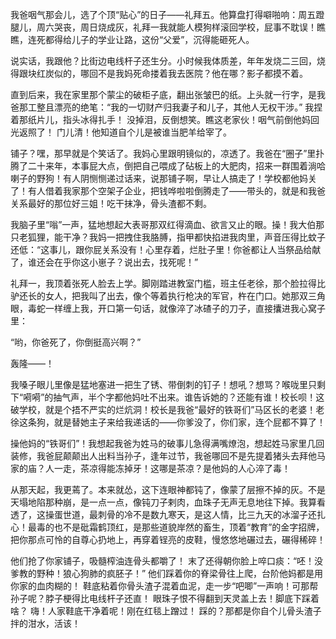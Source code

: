 我爸咽气那会儿，选了个顶“贴心”的日子——礼拜五。他算盘打得噼啪响：周五蹬腿儿，周六哭丧，周日烧成灰，礼拜一我就能人模狗样滚回学校，屁事不耽误！瞧瞧，连死都得给儿子的学业让路，这份“父爱”，沉得能砸死人。

说实话，我跟他？比街边电线杆子还生分。小时候我体质差，年年发烧二三回，烧得跟块红炭似的，哪回不是我妈死命搂着我去医院？他在哪？影子都摸不着。

直到后来，我在家里那个蒙尘的破柜子底，翻出张皱巴的纸。上头就一行字，是我爸那工整且漂亮的绝笔：“我的一切财产归我妻子和儿子，其他人无权干涉。”  我捏着那纸片儿，指头冰得扎手！ 没掉泪，反倒想笑。瞧这老家伙！咽气前倒他妈回光返照了！ 门儿清！他知道自个儿是被谁当肥羊给宰了。

铺子？嘿，那早就是个笑话了。我妈心里跟明镜似的，凉透了。我爸在“圈子”里扑腾了二十来年，本事屁大点，倒把自己喂成了砧板上的大肥肉，招来一群围着淌哈喇子的野狗！有人阴恻恻递过话来，说那铺子啊，早让人搞走了！学校都他妈关了！有人借着我家那个空架子企业，把钱哗啦啦倒腾走了——带头的，就是和我爸关系最好的那位好三姐！吃干抹净，骨头渣都不剩。

我脑子里“嗡”一声，猛地想起大表哥那双红得滴血、欲言又止的眼。操！我大伯那只老狐狸，能干净？我妈一把拽住我胳膊，指甲都快掐进我肉里，声音压得比蚊子还低：“这事儿，跟你屁关系没有！心里存着，烂肚子里！你爸都让人当祭品给献了，谁还会在乎你这小崽子？说出去，找死呢！”

礼拜一，我顶着张死人脸去上学。脚刚踏进教室门槛，班主任老徐，那个脸拉得比驴还长的女人，把我叫了出去，像个等着执行枪决的军官，杵在门口。她那双三角眼，毒蛇一样缠上我，开口第一句话，就像淬了冰碴子的刀子，直接攮进我心窝子里：

“哟，你爸死了，你倒挺高兴啊？”

轰隆——！

我嗓子眼儿里像是猛地塞进一把生了锈、带倒刺的钉子！想吼？想骂？喉咙里只剩下“嗬嗬”的抽气声，半个字都他妈吐不出来。谁告诉她的？还能有谁！校长呗！这破学校，就是个捂不严实的烂炕洞！校长是我爸“最好的铁哥们”马区长的老婆！老徐这条狗，就是替她主子来给我递话的——你爹没了，你们家，连个屁都不算了！

操他妈的“铁哥们”！我想起我爸为姓马的破事儿急得满嘴燎泡，想起姓马家里几回装修，我爸屁颠颠出人出料当孙子，逢年过节，我爸哪回不是先提着猪头去拜他马家的庙？人一走，茶凉得能冻掉牙！这哪是茶凉？是他妈的人心淬了毒！

从那天起，我更蔫了。本来就怂，这下连眼神都钝了，像蒙了层擦不掉的灰。不是天塌地陷那种崩，是一点一点，像钝刀子剌肉，血珠子无声无息地往下掉。我算看透了，这操蛋世道，最刺骨的冷不是数九寒天，是这人情，比三九天的冰溜子还扎心！最毒的也不是砒霜鹤顶红，是那些道貌岸然的畜生，顶着“教育”的金字招牌，把你那点可怜的自尊心扔地上，再穿着锃亮的皮鞋，慢悠悠地碾过去，碾得稀碎！

他们抢了你家铺子，吸髓榨油连骨头都嚼了！ 末了还得朝你脸上啐口痰：“呸！没爹教的野种！狼心狗肺的疯胚子！” 他们踩着你的脊梁骨往上爬，台阶他妈都是用你家的血肉糊的！ 鞋底粘着你骨头渣子混着血泥，走一步“吧唧”一声响！可那帮孙子呢？脖子梗得比电线杆子还直！ 眼珠子恨不得翻到天灵盖上去！脚底下踩着啥？ 嗨！人家鞋底干净着呢！刚在红毯上蹭过！ 踩的？那都是你自个儿骨头渣子拌的泔水，活该！